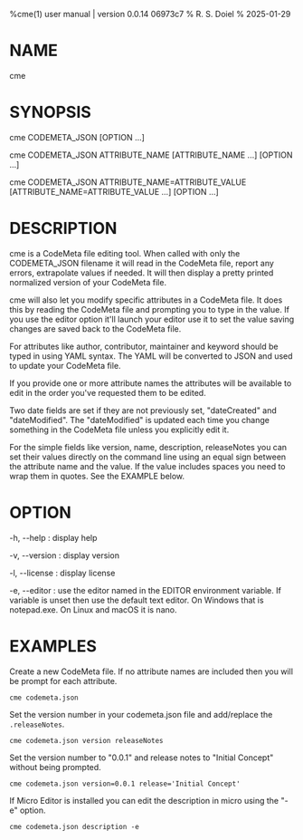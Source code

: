 %cme(1) user manual | version 0.0.14 06973c7
% R. S. Doiel
% 2025-01-29

# NAME

cme

# SYNOPSIS

cme CODEMETA_JSON [OPTION ...] 

cme CODEMETA_JSON ATTRIBUTE_NAME [ATTRIBUTE_NAME ...] [OPTION ...]

cme CODEMETA_JSON ATTRIBUTE_NAME=ATTRIBUTE_VALUE [ATTRIBUTE_NAME=ATTRIBUTE_VALUE ...] [OPTION ...]

# DESCRIPTION

cme is a CodeMeta file editing tool.  When called with only the CODEMETA_JSON filename
it will read in the CodeMeta file, report any errors, extrapolate values if needed. It will
then display a pretty printed normalized version of your CodeMeta file.

cme will also let you modify specific attributes in a CodeMeta file. It does this by
reading the CodeMeta file and prompting you to type in the value. If you use the editor
option it'll launch your editor use it to set the value saving changes are saved back to
the CodeMeta file.

For attributes like author, contributor, maintainer and keyword should be typed in using
YAML syntax. The YAML will be converted to JSON and used to update your CodeMeta file.

If you provide one or more attribute names the attributes will be available to edit in the order
you've requested them to be edited.

Two date fields are set if they are not previously set, "dateCreated" and "dateModified". The 
"dateModified" is updated each time you change something in the CodeMeta file unless you explicitly
edit it.

For the simple fields like version, name, description, releaseNotes you can set their values
directly on the command line using an equal sign between the attribute name and the value. If
the value includes spaces you need to wrap them in quotes. See the EXAMPLE below.

# OPTION

-h, --help
: display help

-v, --version
: display version

-l, --license
: display license

-e, --editor
: use the editor named in the EDITOR environment variable. If variable is unset then use 
the default text editor. On Windows that is notepad.exe. On Linux and macOS it is nano.

# EXAMPLES

Create a new CodeMeta file. If no attribute names are included then you will
be prompt for each attribute.

~~~
cme codemeta.json
~~~

Set the version number in your codemeta.json file and add/replace the `.releaseNotes`.

~~~
cme codemeta.json version releaseNotes
~~~

Set the version number to "0.0.1" and release notes to "Initial Concept"
without being prompted.

~~~shell
cme codemeta.json version=0.0.1 release='Initial Concept'
~~~

If Micro Editor is installed you can edit the description in micro using the
"-e" option.

~~~shell
cme codemeta.json description -e
~~~


